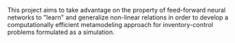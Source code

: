 This project aims to take advantage on the property of feed-forward neural networks to "learn" and generalize non-linear relations in order to develop a computationally efficient metamodeling approach for inventory-control problems formulated as a simulation.
